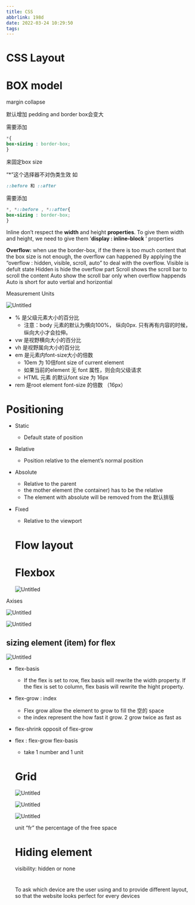 ```yaml
---
title: CSS
abbrlink: 198d
date: 2022-03-24 10:29:50
tags:
---
```

# CSS Layout

# BOX model

margin collapse 

默认增加 pedding and border box会变大

需要添加 

```css
*{
box-sizing : border-box;
}
```

来固定box size

“*”这个选择器不对伪类生效 如

```css
::before 和 ::after
```

需要添加

```css
*, *::before , *::after{
box-sizing : border-box;
}
```

Inline don’t respect the **width** and height **properties**. To give them width and height, we need to give them ‘**display : inline-block** ’ properties

**Overflow:** when use the border-box, if the there is too much content that the box size is not enough, the overflow can happened
By applying the “overflow : hidden, visible, scroll, auto” to deal with the overflow.
Visible is defult state
Hidden is hide the overflow part
Scroll shows the scroll bar to scroll the content
Auto show the scroll bar only when overflow happends
Auto is short for auto vertial and horizontial

Measurement Units

![Untitled](CSS/Untitled.png)

- % 是父级元素大小的百分比
    - 注意：body 元素的默认为横向100%， 纵向0px. 只有再有内容的时候， 纵向大小才会拉伸。
- vw 是视野横向大小的百分比
- vh 是视野属向大小的百分比
- em 是元素内font-size大小的倍数
    - 10em 为 10倍font size of current element
    - 如果当前的element 无 font 属性，则会向父级请求
    - HTML 元素 的默认font size 为 16px
- rem 是root element font-size 的倍数 （16px）

# Positioning

- Static
    - Default state of position
- Relative
    - Position relative to the element’s normal position
- Absolute
    - Relative to the parent
    - the mother element (the container) has to be the relative
    - The element with absolute will be removed from the 默认排版
- Fixed
    - Relative to the viewport
    
    # Flow layout
    
    # Flexbox
    
    ![Untitled](CSS/Untitled1.png)
    

Axises

![Untitled](CSS/Untitled2.png)

![Untitled](CSS/Untitled3.png)

## sizing element (item) for flex

![Untitled](CSS/Untitled4.png)

- flex-basis
    - If the flex is set to row, flex basis will rewrite the width  property. If the flex is set to column, flex basis will rewrite the hight  property.
- flex-grow : index
    - Flex grow allow the element to grow to fill the 空的 space
    - the index represent the how fast it grow. 2 grow twice as fast as
- flex-shrink opposit of flex-grow
- flex : flex-grow flex-basis
    - take 1 number and 1 unit
    
    # Grid
    
    ![Untitled](CSS/Untitled5.png)
    
    ![Untitled](CSS/Untitled6.png)
    
    ![Untitled](CSS/Untitled7.png)
    
    unit “fr” the percentage of the free space
    
    # Hiding element
    
    visibility: hidden or none
    
    # 
    
    To ask which device are the user using and to provide different layout, so that the website looks perfect for every devices